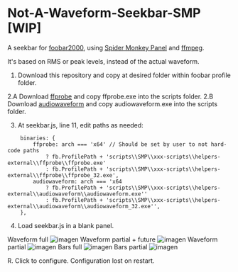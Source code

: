 # Not-A-Waveform-Seekbar-SMP [WIP]
A seekbar for [foobar2000](https://www.foobar2000.org), using [Spider Monkey Panel](https://theqwertiest.github.io/foo_spider_monkey_panel) and [ffmpeg](https://ffmpeg.org/ffprobe.html).

It's based on RMS or peak levels, instead of the actual waveform.

1. Download this repository and copy at desired folder within foobar profile folder.

2.A Download [ffprobe](https://ffmpeg.org/download.html) and copy ffprobe.exe into the scripts folder.
2.B Download [audiowaveform](https://github.com/bbc/audiowaveform) and copy audiowaveform.exe into the scripts folder.

3. At seekbar.js, line 11, edit paths as needed:
```
	binaries: {
		ffprobe: arch === 'x64' // Should be set by user to not hard-code paths
			? fb.ProfilePath + 'scripts\\SMP\\xxx-scripts\\helpers-external\\ffprobe\\ffprobe.exe'
			: fb.ProfilePath + 'scripts\\SMP\\xxx-scripts\\helpers-external\\ffprobe\\ffprobe_32.exe',
		audiowaveform: arch === 'x64
			? fb.ProfilePath + 'scripts\\SMP\\xxx-scripts\\helpers-external\\audiowaveform\\audiowaveform.exe''
			: fb.ProfilePath + 'scripts\\SMP\\xxx-scripts\\helpers-external\\audiowaveform\\audiowaveform_32.exe'',
	},
```
4. Load seekbar.js in a blank panel.

Waveform full
![imagen](https://user-images.githubusercontent.com/83307074/214268040-55fe0213-2ddc-44e6-9286-68590f7b0eb9.png)
Waveform partial + future
![imagen](https://user-images.githubusercontent.com/83307074/214268107-22c3a76b-7a31-4b6e-b4e7-c401089e9817.png)
Waveform partial
![imagen](https://user-images.githubusercontent.com/83307074/214268200-64942fc4-458b-416b-a77d-eb14f17c0336.png)
Bars full
![imagen](https://user-images.githubusercontent.com/83307074/214268369-f12ffe73-6fc9-4685-8c93-05c5c74833ec.png)
Bars partial
![imagen](https://user-images.githubusercontent.com/83307074/214268312-0b5b9ee5-b399-4fdc-91b5-7b296bce2436.png)

R. Click to configure. Configuration lost on restart.
